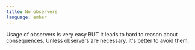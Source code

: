 ```yaml
---
title: No observers
language: ember
---
```


Usage of observers is very easy BUT it leads to hard to reason about consequences. Unless observers are necessary, it's better to avoid them.
